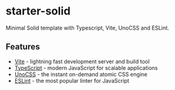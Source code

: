# starter-solid

Minimal Solid template with Typescript, Vite, UnoCSS and ESLint.

## Features

- [Vite](https://vitejs.dev/) - lightning fast development server and build tool
- [TypeScript](https://www.typescriptlang.org/) - modern JavaScript for scalable applications
- [UnoCSS](https://github.com/unocss/unocss) - the instant on-demand atomic CSS engine
- [ESLint](https://eslint.org/) - the most popular linter for JavaScript
